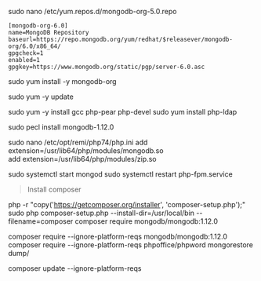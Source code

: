sudo nano /etc/yum.repos.d/mongodb-org-5.0.repo

    [mongodb-org-6.0]
    name=MongoDB Repository
    baseurl=https://repo.mongodb.org/yum/redhat/$releasever/mongodb-org/6.0/x86_64/
    gpgcheck=1
    enabled=1
    gpgkey=https://www.mongodb.org/static/pgp/server-6.0.asc



sudo yum install -y mongodb-org

sudo yum -y update

sudo yum -y install gcc php-pear php-devel
sudo yum install php-ldap

sudo pecl install mongodb-1.12.0


sudo nano /etc/opt/remi/php74/php.ini
    add extension=/usr/lib64/php/modules/mongodb.so   
    add extension=/usr/lib64/php/modules/zip.so   

sudo systemctl start mongod
sudo systemctl restart php-fpm.service

> Install composer

php -r "copy('https://getcomposer.org/installer', 'composer-setup.php');"
sudo php composer-setup.php --install-dir=/usr/local/bin --filename=composer
composer require  mongodb/mongodb:1.12.0

composer require --ignore-platform-reqs mongodb/mongodb:1.12.0
composer require --ignore-platform-reqs phpoffice/phpword
mongorestore  dump/

composer update --ignore-platform-reqs